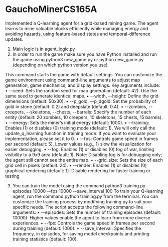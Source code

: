# GauchoMinerCS165A
Implemented a Q-learning agent for a grid-based mining game. The agent learns to mine valuable blocks efficiently while managing energy and avoiding hazards, using feature-based states and temporal-difference updates. 

1. Main logic is in agent_logic.py
2. In order to run the game make sure you have Python installed and run the game using python3 new_game.py or python new_game.py (depending on which python version you use)

This command starts the game with default settings. You can customize the game environment
using command-line arguments to adjust map generation, game mechanics, and display settings. Key
arguments include:
• --seed: Sets the random seed for map generation (default: 42). Use the same seed to generate
identical maps.
• --width, --height: Define the grid dimensions (default: 50x30).
• --p_gold, --p_dgold: Set the probability of gold in stone (default: 0.2) and deepslate (default:
0.4).
• --zombies, --creepers, --skeletons, --chests, --barrels: Specify the number of each entity
(default: 20 zombies, 10 creepers, 10 skeletons, 15 chests, 15 barrels).
• --energy: Sets the miner’s initial energy (default: 1000).
• --training: Enables (1) or disables (0) training mode (default: 1). We will only call the
update_q_learning function in training mode. If you want to evaluate your implementation,
please set it to 0.
• --fps: Controls game speed in frames per second (default: 5). Lower values (e.g., 1) slow the
visualization for easier debugging.
• --fog: Enables (1) or disables (0) fog of war, limiting visibility to a 9x9 area (default: 1). Note:
Disabling fog is for debugging only; the agent still cannot see the entire map.
• --grid_size: Sets the size of each grid cell in pixels (default: 24).
• --render: Enables (1) or disables (0) graphical rendering (default: 1). Disable rendering for faster
training or testing

3. You can train the model using the command python3 training.py --episodes 10000 --fps 10000 --save_interval 100
To train your Q-learning agent, run the command python training.py from the terminal. You can
customize the training process by modifying training.py to suit your specific needs. The script accepts
the following command-line arguments:
• --episodes: Sets the number of training episodes (default: 10000). Higher values enable the agent
to learn from more diverse experiences.
• --fps: Controls the game speed in frames per second during training (default: 1000).
• --save_interval: Specifies the frequency, in episodes, for saving model checkpoints and printing
training statistics (default: 100).

